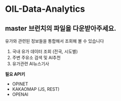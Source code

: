 # OIL-Data-Analytics
## master 브런치의 파일을 다운받아주세요.

유가와 관련된 정보들을 통합해서 조회해 볼 수 있습니다
1. 국내 유가 데이터 조회 (전국, 시도별)
2. 주변 주유소 검색 및 AI추천
3. 유가관련 AI뉴스기사

**필요 API키**
- OPINET
- KAKAOMAP (JS, REST)
- OPENAI
